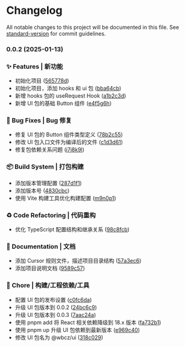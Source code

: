 # Changelog

All notable changes to this project will be documented in this file. See [standard-version](https://github.com/conventional-changelog/standard-version) for commit guidelines.

### 0.0.2 (2025-01-13)


### ✨ Features | 新功能

* 初始化项目 ([565778d](https://github.com/your-username/your-repo/commit/565778db64aff23bbaf245b8f5883c22af023c86))
* 初始化项目，添加 hooks 和 ui 包 ([bba64cb](https://github.com/your-username/your-repo/commit/bba64cb4a54ca3bb8e3ef229f2551c3bbb17f2c7))
* 新增 hooks 包的 useRequest Hook ([a1b2c3d](https://github.com/your-username/your-repo/commit/a1b2c3d))
* 新增 UI 包的基础 Button 组件 ([e4f5g6h](https://github.com/your-username/your-repo/commit/e4f5g6h))


### 🐛 Bug Fixes | Bug 修复

* 修复 UI 包的 Button 组件类型定义 ([78b2c55](https://github.com/your-username/your-repo/commit/78b2c55cd6f607ba54f9c6964926e427176ffd92))
* 修改 UI 包入口文件为编译后的文件 ([c1d3d61](https://github.com/your-username/your-repo/commit/c1d3d6176b64179c7200455158aba020b5df6ba0))
* 修复包依赖关系问题 ([i7j8k9l](https://github.com/your-username/your-repo/commit/i7j8k9l))


### 📦‍ Build System | 打包构建

* 添加版本管理配置 ([287d1f1](https://github.com/your-username/your-repo/commit/287d1f1289519f20f0deec52cc84e92e9b313c84))
* 添加版本号 ([4830cbc](https://github.com/your-username/your-repo/commit/4830cbc315d46ee0cfc863a1524c6b84d29a3435))
* 使用 Vite 构建工具优化构建配置 ([m9n0p1](https://github.com/your-username/your-repo/commit/m9n0p1))


### ♻️ Code Refactoring | 代码重构

* 优化 TypeScript 配置结构和继承关系 ([98c8fcb](https://github.com/your-username/your-repo/commit/98c8fcb23a0e07bc10b92dc9f56eb15b41ee83b2))


### 📝 Documentation | 文档

* 添加 Cursor 规则文件，描述项目目录结构 ([57a3ec6](https://github.com/your-username/your-repo/commit/57a3ec6ab3b808674e89ee307c12e41ddbe4c008))
* 添加项目说明文档 ([9589c57](https://github.com/your-username/your-repo/commit/9589c57b2dbb43fccdb79b312c4300baf9fea40c))


### 🔨 Chore | 构建/工程依赖/工具

* 配置 UI 包的发布设置 ([c0fc6da](https://github.com/your-username/your-repo/commit/c0fc6daad470dfb1fb65f1cb0e4c6305e57b930b))
* 升级 UI 包版本到 0.0.2 ([24bc6c9](https://github.com/your-username/your-repo/commit/24bc6c99a8131ebd802c7be33493ad9b3841f6da))
* 升级 UI 包版本到 0.0.3 ([7aac24a](https://github.com/your-username/your-repo/commit/7aac24a55ee6e0eff4987ccd511713ebaf33b74c))
* 使用 pnpm add 将 React 相关依赖降级到 18.x 版本 ([fa732b1](https://github.com/your-username/your-repo/commit/fa732b1c3a8b5943e1311c7b644f375187791461))
* 使用 pnpm up 升级 UI 包依赖到最新版本 ([e969c40](https://github.com/your-username/your-repo/commit/e969c4068358780e2f87ea42bd3802e25914894a))
* 修改 UI 包名为 @wbcz/ui ([318c029](https://github.com/your-username/your-repo/commit/318c029ec310e7db11277da07a06ec7e94a13112)) 
